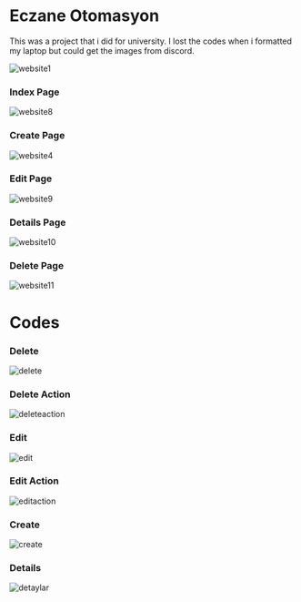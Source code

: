 # Eczane Otomasyon

<div>
<p>
This was a project that i did for university. I lost the codes when i formatted my laptop but could get the images from discord.
</p>
</div>

![website1](https://user-images.githubusercontent.com/93518653/200015148-48b244ca-c0d8-4a10-98db-cd3fd5ed8c6b.png)

<h3>Index Page</h3>

![website8](https://user-images.githubusercontent.com/93518653/200014939-ea2c520a-472a-4b37-b5b4-545c9f19a748.png)

<h3>Create Page</h3>

![website4](https://user-images.githubusercontent.com/93518653/200014842-819d4360-bf18-43f9-97ad-1e6275e857f7.png)

<h3>Edit Page</h3>

![website9](https://user-images.githubusercontent.com/93518653/200015027-ad6d9429-2df5-4027-bd62-5ee49a8c09c3.png)

<h3>Details Page</h3>

![website10](https://user-images.githubusercontent.com/93518653/200015091-3570509f-4d4f-49c6-8a30-9128c20d7ecd.png)

<h3>Delete Page</h3>

![website11](https://user-images.githubusercontent.com/93518653/200015133-0dcdefbd-36e4-4c17-a85f-62a8f2a99981.png)

# Codes

<h3>Delete</h3>

![delete](https://user-images.githubusercontent.com/93518653/200015214-475ca051-efb2-49c0-978f-0c17564e6a90.png)

<h3>Delete Action</h3>

![deleteaction](https://user-images.githubusercontent.com/93518653/200015231-665df55e-b0a6-426a-99ad-77e7ee23e368.png)

<h3>Edit</h3>

![edit](https://user-images.githubusercontent.com/93518653/200015259-1bba3ee7-d0c7-4e49-be09-926cae5f83a7.png)

<h3>Edit Action</h3>

![editaction](https://user-images.githubusercontent.com/93518653/200015291-133e06e5-f758-4407-a2b4-50f8c8793bcd.png)

<h3>Create</h3>

![create](https://user-images.githubusercontent.com/93518653/200015318-66ac37ac-fed6-489e-8fbd-75368df8444a.png)

<h3>Details</h3>

![detaylar](https://user-images.githubusercontent.com/93518653/200015356-cdc12524-6610-47d6-b480-cd244f5da4c2.png)
